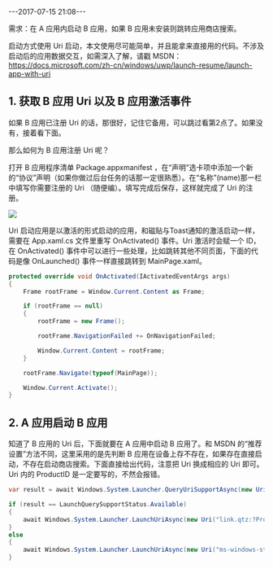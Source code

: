 ---2017-07-15 21:08---

需求：在 A 应用内启动 B 应用，如果 B 应用未安装则跳转应用商店搜索。

启动方式使用 Uri 启动，本文使用尽可能简单，并且能拿来直接用的代码。不涉及启动后的应用数据交互，如需深入了解，请戳 MSDN：https://docs.microsoft.com/zh-cn/windows/uwp/launch-resume/launch-app-with-uri

## 1. 获取 B 应用 Uri 以及 B 应用激活事件

如果 B 应用已注册 Uri 的话，那很好，记住它备用，可以跳过看第2点了。如果没有，接着看下面。

那么如何为 B 应用注册 Uri 呢？

打开 B 应用程序清单 Package.appxmanifest ，在“声明”选卡项中添加一个新的“协议”声明（如果你做过后台任务的话那一定很熟悉）。在“名称”(name)那一栏中填写你需要注册的 Uri （随便编）。填写完成后保存，这样就完成了 Uri 的注册。

![](http://blogres.zhangyue.xin/18-2-13/65456885.jpg)

Uri 启动应用是以激活的形式启动的应用，和磁贴与Toast通知的激活启动一样，需要在 App.xaml.cs 文件里重写 OnActivated() 事件。Uri 激活时会赋一个 ID，在 OnActivated() 事件中可以进行一些处理，比如跳转其他不同页面，下面的代码是像 OnLaunched() 事件一样直接跳转到 MainPage.xaml。

```c#
protected override void OnActivated(IActivatedEventArgs args)
{
    Frame rootFrame = Window.Current.Content as Frame;

    if (rootFrame == null)
    {
        rootFrame = new Frame();

        rootFrame.NavigationFailed += OnNavigationFailed;

        Window.Current.Content = rootFrame;
    }

    rootFrame.Navigate(typeof(MainPage));

    Window.Current.Activate();
}
```
 
## 2. A 应用启动 B 应用

知道了 B 应用的 Uri 后，下面就要在 A 应用中启动 B 应用了。和 MSDN 的“推荐设置”方法不同，这里采用的是先判断 B 应用在设备上存不存在，如果存在直接启动，不存在启动商店搜索。下面直接给出代码，注意把 Uri 换成相应的 Uri 即可。 Uri 内的 ProductID 是一定要写的，不然会报错。

```c#
var result = await Windows.System.Launcher.QueryUriSupportAsync(new Uri("link.qtz:?ProductId=1"), Windows.System.LaunchQuerySupportType.Uri);

if (result == LaunchQuerySupportStatus.Available)
{
    await Windows.System.Launcher.LaunchUriAsync(new Uri("link.qtz:?ProductId=1"));
}
else
{
    await Windows.System.Launcher.LaunchUriAsync(new Uri("ms-windows-store://pdp/?productid=9nblggh4t3t0"));
}
```
